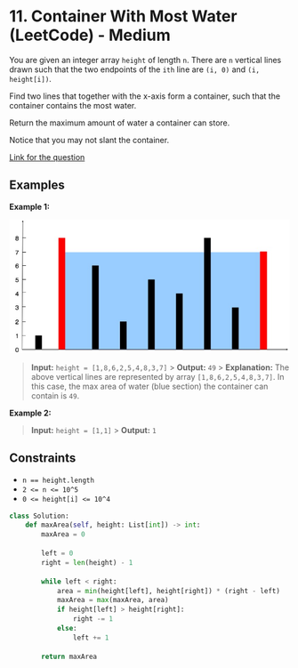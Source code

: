 # 11. Container With Most Water (LeetCode) - Medium

You are given an integer array `height` of length `n`. There are `n` vertical lines drawn such that the two endpoints of the `ith` line are `(i, 0)` and `(i, height[i])`.

Find two lines that together with the x-axis form a container, such that the container contains the most water.

Return the maximum amount of water a container can store.

Notice that you may not slant the container.

[Link for the question](https://leetcode.com/problems/container-with-most-water/)

## Examples

**Example 1:**

![Container With Most Water](../images/container_with_most_water.png)

> **Input:** `height = [1,8,6,2,5,4,8,3,7]` > **Output:** `49` > **Explanation:** The above vertical lines are represented by array `[1,8,6,2,5,4,8,3,7]`. In this case, the max area of water (blue section) the container can contain is `49`.

**Example 2:**

> **Input:** `height = [1,1]` > **Output:** `1`

## Constraints

- `n == height.length`
- `2 <= n <= 10^5`
- `0 <= height[i] <= 10^4`

```python
class Solution:
    def maxArea(self, height: List[int]) -> int:
        maxArea = 0

        left = 0
        right = len(height) - 1

        while left < right:
            area = min(height[left], height[right]) * (right - left)
            maxArea = max(maxArea, area)
            if height[left] > height[right]:
                right -= 1
            else:
                left += 1

        return maxArea
```